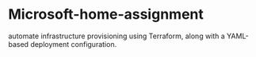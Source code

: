 # Microsoft-home-assignment
automate infrastructure provisioning using Terraform, along with a YAML-based deployment configuration.
